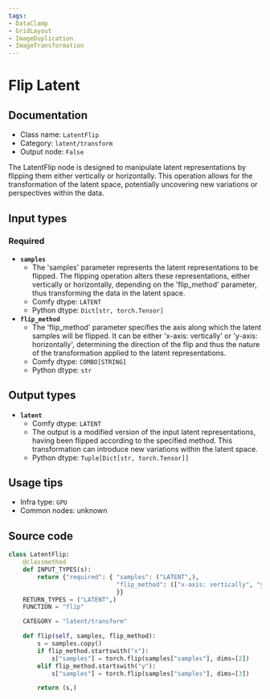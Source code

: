 ```yaml
---
tags:
- DataClamp
- GridLayout
- ImageDuplication
- ImageTransformation
---
```


# Flip Latent
## Documentation
- Class name: `LatentFlip`
- Category: `latent/transform`
- Output node: `False`

The LatentFlip node is designed to manipulate latent representations by flipping them either vertically or horizontally. This operation allows for the transformation of the latent space, potentially uncovering new variations or perspectives within the data.
## Input types
### Required
- **`samples`**
    - The 'samples' parameter represents the latent representations to be flipped. The flipping operation alters these representations, either vertically or horizontally, depending on the 'flip_method' parameter, thus transforming the data in the latent space.
    - Comfy dtype: `LATENT`
    - Python dtype: `Dict[str, torch.Tensor]`
- **`flip_method`**
    - The 'flip_method' parameter specifies the axis along which the latent samples will be flipped. It can be either 'x-axis: vertically' or 'y-axis: horizontally', determining the direction of the flip and thus the nature of the transformation applied to the latent representations.
    - Comfy dtype: `COMBO[STRING]`
    - Python dtype: `str`
## Output types
- **`latent`**
    - Comfy dtype: `LATENT`
    - The output is a modified version of the input latent representations, having been flipped according to the specified method. This transformation can introduce new variations within the latent space.
    - Python dtype: `Tuple[Dict[str, torch.Tensor]]`
## Usage tips
- Infra type: `GPU`
- Common nodes: unknown


## Source code
```python
class LatentFlip:
    @classmethod
    def INPUT_TYPES(s):
        return {"required": { "samples": ("LATENT",),
                              "flip_method": (["x-axis: vertically", "y-axis: horizontally"],),
                              }}
    RETURN_TYPES = ("LATENT",)
    FUNCTION = "flip"

    CATEGORY = "latent/transform"

    def flip(self, samples, flip_method):
        s = samples.copy()
        if flip_method.startswith("x"):
            s["samples"] = torch.flip(samples["samples"], dims=[2])
        elif flip_method.startswith("y"):
            s["samples"] = torch.flip(samples["samples"], dims=[3])

        return (s,)

```
